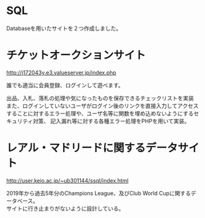 # SQL

 Databaseを用いたサイトを２つ作成しました。  
 
 
 
 
 
 
 
 
 # チケットオークションサイト
 
 
 http://j172043y.e3.valueserver.jp/index.php  
 
 誰でも適当に会員登録、ログインして遊べます。  
 
 出品、入札、落札の処理や気になったものを保存できるチェックリストを実装  
 また、ログインしていないユーザがログイン後のリンクを直接入力してアクセスすることに対するエラー処理や、ユーザ名等に関数を埋め込めないようにするセキュリティ対策、 
 記入漏れ等に対する各種エラー処理をPHPを用いて実装。
 
 
 
 
 # レアル・マドリードに関するデータサイト
 
 
 http://user.keio.ac.jp/~ub301144/ssql/index.html  
 
 2019年から過去5年分のChampions League、及びClub World Cupに関するデータベース。  
 サイトに行き止まりがないように設計している。
